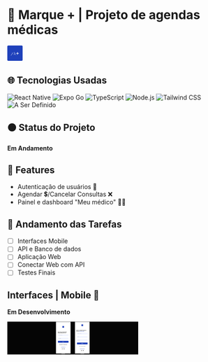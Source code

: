 # 📝 Marque + | Projeto de agendas médicas 
<img src="src/assets/LogoMplus.png" width="35px">

## 🌐 Tecnologias Usadas

![React Native](https://img.shields.io/badge/React%20Native-61DAFB?style=flat&logo=react&logoColor=white)
![Expo Go](https://img.shields.io/badge/Expo%20Go-000020?style=flat&logo=expo&logoColor=white)
![TypeScript](https://img.shields.io/badge/TypeScript-007ACC?style=flat&logo=typescript&logoColor=white)
![Node.js](https://img.shields.io/badge/Node.js-339933?style=flat&logo=node.js&logoColor=white)
![Tailwind CSS](https://img.shields.io/badge/Tailwind%20CSS-06B6D4?style=flat&logo=tailwindcss&logoColor=white)
![A Ser Definido](https://img.shields.io/badge/Status-A%20Ser%20Definido-lightgrey?style=flat)

## 🟠 Status do Projeto
**Em Andamento**

## 🔗 Features
- Autenticação de usuários 🚀
- Agendar 💲/Cancelar Consultas ❌
- Painel e dashboard "Meu médico" 🧑‍⚕️

## 🍃 Andamento das Tarefas
- [ ] Interfaces Mobile
- [ ] API e Banco de dados
- [ ] Aplicação Web
- [ ] Conectar Web com API
- [ ] Testes Finais

## Interfaces | Mobile 📱
**Em Desenvolvimento**

<img src="src/assets/InterfacesMobileDev.png" width="300px">

